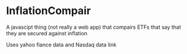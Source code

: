 # InflationCompair
A javascipt thing (not really a web app) that compairs ETFs that say that they are secured against inflation

Uses yahoo fiance data and Nasdaq data link

